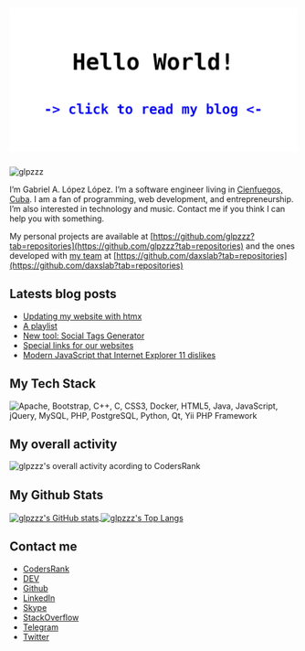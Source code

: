 <h1><a href="https://glpzzz.is-a.dev"><img src="https://github.com/glpzzz/glpzzz/blob/master/hello-im-glpzzz.jpg" alt="Hello World! Click to read my blog"/></a></h1>

<p align="left"> <img src="https://komarev.com/ghpvc/?username=glpzzz" alt="glpzzz" /> </p>

I’m Gabriel A. López López. I’m a software engineer living in [Cienfuegos, Cuba](https://www.openstreetmap.org/node/259846360). I am a fan of programming, web development, and entrepreneurship. I’m also interested in technology and music. Contact me if you think I can help you with something.

My personal projects are available at [https://github.com/glpzzz?tab=repositories](https://github.com/glpzzz?tab=repositories) and the ones developed with [my team](https://www.daxslab.com) at [https://github.com/daxslab?tab=repositories](https://github.com/daxslab?tab=repositories)

## Latests blog posts
<!-- BLOG-POST-LIST:START -->
- [Updating my website with htmx](https://glpzzz.dev/2023/09/29/updating-my-website-with-htmx.html)
- [A playlist](https://glpzzz.dev/2021/04/28/playlist.html)
- [New tool: Social Tags Generator](https://glpzzz.dev/2021/04/12/social-tags-generator.html)
- [Special links for our websites](https://glpzzz.dev/2021/02/21/special-contact-links.html)
- [Modern JavaScript that Internet Explorer 11 dislikes](https://glpzzz.dev/2021/01/29/modern-javascript-that-ie-dislike.html)
<!-- BLOG-POST-LIST:END -->

## My Tech Stack

![Apache, Bootstrap, C++, C, CSS3, Docker, HTML5, Java, JavaScript, jQuery, MySQL, PHP, PostgreSQL, Python, Qt, Yii PHP Framework](https://cr-skills-chart-widget.azurewebsites.net/api/api?username=glpzzz&branding=false)

## My overall activity

![glpzzz's overall activity acording to CodersRank](https://cr-ss-service.azurewebsites.net/api/ScreenShot?widget=activity&username=glpzzz&branding=false)

## My Github Stats
<a href="https://github.com/glpzzz" style="width: 50%">
  <img align="center" src="https://github-readme-stats.vercel.app/api?username=glpzzz" alt="glpzzz's GitHub stats"/>
</a>
<a href="https://github.com/glpzzz" style="width: 50%">
  <img align="center" src="https://github-readme-stats.vercel.app/api/top-langs/?username=glpzzz&layout=compact" alt="glpzzz's Top Langs" />
</a>

## Contact me

* [CodersRank](https://profile.codersrank.io/user/glpzzz)
* [DEV](https://dev.to/glpzzz)
* [Github](https://github.com/glpzzz)
* [LinkedIn](https://www.linkedin.com/in/glpzzz)
* [Skype](https://join.skype.com/invite/swrMO6a3xWXv)
* [StackOverflow](https://stackoverflow.com/users/12115958/gabriel-a-l%c3%b3pez-l%c3%b3pez)
* [Telegram](https://t.me/glpzzz)
* [Twitter](https://twitter.com/glpzzz)
